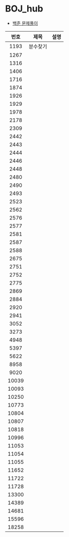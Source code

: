# BOJ_hub

- [백준 문제풀이](https://github.com/Geol2/BOJ_hub/tree/main/BOJ_problem)

|   번호  | 제목 | 설명 |
|:------:|:---:|:---:|
|1193|분수찾기||
|1267|||
|1316|||
|1406|||
|1716|||
|1874|||
|1926|||
|1929|||
|1978|||
|2178|||
|2309|||
|2442|||
|2443|||
|2444|||
|2446|||
|2448|||
|2480|||
|2490|||
|2493|||
|2523|||
|2562|||
|2576|||
|2577|||
|2581|||
|2587|||
|2588||
|2675||
|2751||
|2752||
|2775||
|2869||
|2884||
|2920||
|2941||
|3052||
|3273||
|4948||
|5397||
|5622||
|8958||
|9020||
|10039||
|10093||
|10250||
|10773||
|10804||
|10807||
|10818||
|10996||
|11053||
|11054||
|11055||
|11652||
|11722||
|11728||
|13300||
|14389||
|14681||
|15596||
|18258||